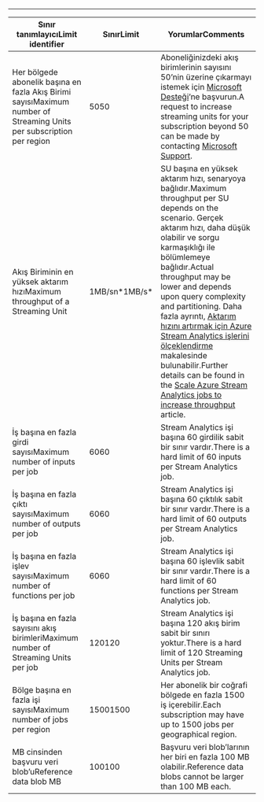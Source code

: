 ---
| <span data-ttu-id="17797-101">Sınır tanımlayıcı</span><span class="sxs-lookup"><span data-stu-id="17797-101">Limit identifier</span></span> | <span data-ttu-id="17797-102">Sınır</span><span class="sxs-lookup"><span data-stu-id="17797-102">Limit</span></span> | <span data-ttu-id="17797-103">Yorumlar</span><span class="sxs-lookup"><span data-stu-id="17797-103">Comments</span></span> |
| --- | --- | --- |
| <span data-ttu-id="17797-104">Her bölgede abonelik başına en fazla Akış Birimi sayısı</span><span class="sxs-lookup"><span data-stu-id="17797-104">Maximum number of Streaming Units per subscription per region</span></span> |<span data-ttu-id="17797-105">50</span><span class="sxs-lookup"><span data-stu-id="17797-105">50</span></span> |<span data-ttu-id="17797-106">Aboneliğinizdeki akış birimlerinin sayısını 50’nin üzerine çıkarmayı istemek için [Microsoft Desteği](https://support.microsoft.com/en-us)’ne başvurun.</span><span class="sxs-lookup"><span data-stu-id="17797-106">A request to increase streaming units for your subscription beyond 50 can be made by contacting [Microsoft Support](https://support.microsoft.com/en-us).</span></span> |
| <span data-ttu-id="17797-107">Akış Biriminin en yüksek aktarım hızı</span><span class="sxs-lookup"><span data-stu-id="17797-107">Maximum throughput of a Streaming Unit</span></span> |<span data-ttu-id="17797-108">1MB/sn*</span><span class="sxs-lookup"><span data-stu-id="17797-108">1MB/s*</span></span> |<span data-ttu-id="17797-109">SU başına en yüksek aktarım hızı, senaryoya bağlıdır.</span><span class="sxs-lookup"><span data-stu-id="17797-109">Maximum throughput per SU depends on the scenario.</span></span> <span data-ttu-id="17797-110">Gerçek aktarım hızı, daha düşük olabilir ve sorgu karmaşıklığı ile bölümlemeye bağlıdır.</span><span class="sxs-lookup"><span data-stu-id="17797-110">Actual throughput may be lower and depends upon query complexity and partitioning.</span></span> <span data-ttu-id="17797-111">Daha fazla ayrıntı, [Aktarım hızını artırmak için Azure Stream Analytics işlerini ölçeklendirme](../articles/stream-analytics/stream-analytics-scale-jobs.md) makalesinde bulunabilir.</span><span class="sxs-lookup"><span data-stu-id="17797-111">Further details can be found in the [Scale Azure Stream Analytics jobs to increase throughput](../articles/stream-analytics/stream-analytics-scale-jobs.md) article.</span></span> |
| <span data-ttu-id="17797-112">İş başına en fazla girdi sayısı</span><span class="sxs-lookup"><span data-stu-id="17797-112">Maximum number of inputs per job</span></span> |<span data-ttu-id="17797-113">60</span><span class="sxs-lookup"><span data-stu-id="17797-113">60</span></span> |<span data-ttu-id="17797-114">Stream Analytics işi başına 60 girdilik sabit bir sınır vardır.</span><span class="sxs-lookup"><span data-stu-id="17797-114">There is a hard limit of 60 inputs per Stream Analytics job.</span></span> |
| <span data-ttu-id="17797-115">İş başına en fazla çıktı sayısı</span><span class="sxs-lookup"><span data-stu-id="17797-115">Maximum number of outputs per job</span></span> |<span data-ttu-id="17797-116">60</span><span class="sxs-lookup"><span data-stu-id="17797-116">60</span></span> |<span data-ttu-id="17797-117">Stream Analytics işi başına 60 çıktılık sabit bir sınır vardır.</span><span class="sxs-lookup"><span data-stu-id="17797-117">There is a hard limit of 60 outputs per Stream Analytics job.</span></span> |
| <span data-ttu-id="17797-118">İş başına en fazla işlev sayısı</span><span class="sxs-lookup"><span data-stu-id="17797-118">Maximum number of functions per job</span></span> |<span data-ttu-id="17797-119">60</span><span class="sxs-lookup"><span data-stu-id="17797-119">60</span></span> |<span data-ttu-id="17797-120">Stream Analytics işi başına 60 işlevlik sabit bir sınır vardır.</span><span class="sxs-lookup"><span data-stu-id="17797-120">There is a hard limit of 60 functions per Stream Analytics job.</span></span> |
| <span data-ttu-id="17797-121">İş başına en fazla sayısını akış birimleri</span><span class="sxs-lookup"><span data-stu-id="17797-121">Maximum number of Streaming Units per job</span></span> |<span data-ttu-id="17797-122">120</span><span class="sxs-lookup"><span data-stu-id="17797-122">120</span></span> |<span data-ttu-id="17797-123">Stream Analytics işi başına 120 akış birim sabit bir sınırı yoktur.</span><span class="sxs-lookup"><span data-stu-id="17797-123">There is a hard limit of 120 Streaming Units per Stream Analytics job.</span></span> |
| <span data-ttu-id="17797-124">Bölge başına en fazla işi sayısı</span><span class="sxs-lookup"><span data-stu-id="17797-124">Maximum number of jobs per region</span></span> |<span data-ttu-id="17797-125">1500</span><span class="sxs-lookup"><span data-stu-id="17797-125">1500</span></span> |<span data-ttu-id="17797-126">Her abonelik bir coğrafi bölgede en fazla 1500 iş içerebilir.</span><span class="sxs-lookup"><span data-stu-id="17797-126">Each subscription may have up to 1500 jobs per geographical region.</span></span> |
| <span data-ttu-id="17797-127">MB cinsinden başvuru veri blob’u</span><span class="sxs-lookup"><span data-stu-id="17797-127">Reference data blob MB</span></span> | <span data-ttu-id="17797-128">100</span><span class="sxs-lookup"><span data-stu-id="17797-128">100</span></span> | <span data-ttu-id="17797-129">Başvuru veri blob’larının her biri en fazla 100 MB olabilir.</span><span class="sxs-lookup"><span data-stu-id="17797-129">Reference data blobs cannot be larger than 100 MB each.</span></span> |

